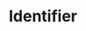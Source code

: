 ---
layout: pattern
categories: [patterns, identifier]
title: Identifier
type: [sub-nav-item]
permalink: /patterns/identifier/
overview: The identifier communicates a site’s parent agency and displays agency links required by federal laws and policies.
variations: true
description: |
    The identifier communicates a site’s parent agency and displays agency links required by federal laws and policies. This component sits at the bottom of every page below the [footer](/patterns/footer).
    
usa-link: "https://designsystem.digital.gov/components/identifier/"
specification: |
    OnClick/OnTap of links open in current window.

#spec:

### Paths to view design and code... 
## designimg: can be used to show an image of the design until a coded version can be created. The htmlpath & csspath should be located in the pattens folder. Read more about creating coded components in /docs/creating-patterns 
# designimg: 
htmlpath: patterns/identifier/identifier.md
csspath: patterns/identifier/index.scss
---